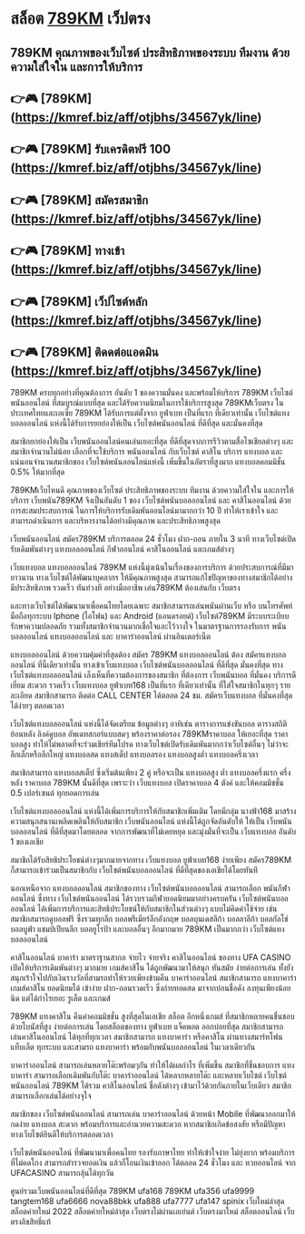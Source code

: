 #  สล็อต [789KM](https://kmref.biz/aff/otjbhs/34567yk/line) เว็ปตรง

## 789KM คุณภาพของเว็บไซต์ ประสิทธิภาพของระบบ ทีมงาน ด้วยความใส่ใจใน และการให้บริการ
## 👉🎮 [789KM] (https://kmref.biz/aff/otjbhs/34567yk/line)
## 👉🎮 [789KM] รับเครดิตฟรี 100 (https://kmref.biz/aff/otjbhs/34567yk/line)
## 👉🎮 [789KM] สมัครสมาชิก (https://kmref.biz/aff/otjbhs/34567yk/line)
## 👉🎮 [789KM] ทางเข้า (https://kmref.biz/aff/otjbhs/34567yk/line)
## 👉🎮 [789KM] เว็ปไซต์หลัก (https://kmref.biz/aff/otjbhs/34567yk/line)
## 👉🎮 [789KM] ติดดต่อแอดมิน (https://kmref.biz/aff/otjbhs/34567yk/line)
789KM ครบทุกอย่างที่คุณต้องการ อันดับ 1 ของความมั่นคง และพร้อมให้บริการ
789KM เว็บไซต์ พนันออนไลน์ ที่สมบูรณ์แบบที่สุด และได้รับความนิยมในการใช้บริการสูงสุด 789KMเว็บตรง ในประเทศไทยและเอเซีย 789KM ได้รับการแต่ตั้งจาก ยูฟ่าเบท เป็นที่แรก ที่เดียวเท่านั้น เว็บไซต์แทงบอลออนไลน์ แห่งนี้ได้รับการยกย่องให้เป็น เว็บไซต์พนันออนไลน์ ที่ดีที่สุด และมั่นคงที่สุด

สมาชิกยกย่องให้เป็น เว็บพนันออนไลน์คนเล่นเยอะที่สุด ที่ดีที่สุดจากการรีวิวตามสื่อโซเชียลต่างๆ และสมาชิกจำนวนไม่น้อย เลือกที่จะใช้บริการ พนันออนไลน์ กับเว็บไซต์ คาสิโน บริการ แทงบอล และแน่นอนจำนวนสมาชิกของ เว็บไซต์พนันออนไลน์แห่งนี้ เพิ่มขึ้นในอัตราที่สูงมาก แทงบอลคอมมิชั่น 0.5% ให้มากที่สุด

789KMเว็บไหนดี คุณภาพของเว็บไซต์ ประสิทธิภาพของระบบ ทีมงาน ด้วยความใส่ใจใน และการให้บริการ เว็บพนัน789KM จึงเป็นอันดับ 1 ของ เว็บไซต์พนันบอลออนไลน์ และ คาสิโนออนไลน์ ด้วยการสะสมประสบการณ์ ในการให้บริการรับเดิมพันออนไลน์มามากกว่า 10 ปี ทำให้เราเข้าใจ และสามารถดำเนินการ และบริหารงานได้อย่างมีคุณภาพ และประสิทธิภาพสูงสุด

เว็บพนันออนไลน์ สมัคร789KM บริการตลอด 24 ชั่วโมง ฝาก-ถอน ภายใน 3 นาที ทางเว็บไซต์เปิดรับเดิมพันต่างๆ แทงบอลออนไลน์ กีฬาออนไลน์ คาสิโนออนไลน์ และเกมส์ต่างๆ

เว็บแทงบอล แทงบอลออนไลน์ 789KM แห่งนี้มุ่งเน้นในเรื่องของการบริการ ด้วยประสบการณ์ที่มีมายาวนาน ทางเว็บไซต์ได้พัฒนาบุคลากร ให้มีคุณภาพสูงสุด สามารถแก้ไขปัญหาของทางสมาชิกได้อย่างมีประสิทธิภาพ รวดเร็ว ทันท่วงที อย่างมืออาชีพ เล่น789KM ต้องเล่นกับ เว็บตรง

และทางเว็บไซต์ได้พัฒนามาเพื่อคนไทยโดยเฉพาะ สมาชิกสามารถเล่นพนันผ่านเว็บ หรือ บนโทรศัพท์มือถือทุกระบบ Iphone (ไอโฟน) และ Android (แอนดรอยด์) เว็บไซต์789KM มีระบบระเบียบรักษาความปลอดภัย รวมทั้งสมาชิกจำนวนมากเชื่อใจและไว้วางใจ ในมาตรฐานการรองรับการ พนันบอลออนไลน์ แทงบอลออนไลน์ และ บาคาร่าออนไลน์ ผ่านอินเตอร์เน็ต

แทงบอลออนไลน์ ด้วยความคุ้มค่าที่สุดต้อง สมัคร 789KM
แทงบอลออนไลน์ ต้อง สมัครแทงบอลออนไลน์ ที่นี้เดียวเท่านั้น ทางเข้าเว็บแทงบอล เว็บไซต์พนันบอลออนไลน์ ที่ดีที่สุด มั่นคงที่สุด ทางเว็บไซต์แทงบอลออนไลน์ เล็งเห็นที่ความต้องการของสมาชิก ที่ต้องการ เว็บพนันบอล ที่มั่นคง บริการดีเยี่ยม สะดวก รวดเร็ว เว็บแทงบอล ยูฟ่าเบท168 เป็นที่แรก ที่เดียวเท่านั้น ที่ใส่ใจสมาชิกในทุกๆ รายละเอียด สมาชิกสามารถ ติดต่อ CALL CENTER ได้ตลอด 24 ชม. สมัครเว็บแทงบอล ที่มั่นคงที่สุดได้ง่ายๆ ตลอดเวลา

เว็บไซต์แทงบอลออนไลน์ แห่งนี้ได้จัดเตรียม ข้อมูลต่างๆ อาทิเช่น ตารางการแข่งขันบอล ตารางสถิติย้อนหลัง ลิงค์ดูบอล อัพเดทสกอร์แบบสดๆ พร้องราคาต่อรอง 789KMราคาบอล ให้เยอะที่สุด ราคาบอลสูง ทำให้ไม่พลาดที่จะร่วมเชียร์ทีมโปรด ทางเว็บไซต์เปิดรับเดิมพันมากกว่าเว็บไซต์อื่นๆ ไม่ว่าจะลีกเล็กหรือลีกใหญ่ แทงบอลสด แทงสเต็ป แทงบอลรอง แทงบอลสูงต่ำ แทงบอลครึ่งเวลา

สมาชิกสามารถ แทงบอลสเต็ป ซึ่งเริ่มต้นเพียง 2 คู่ หรือจะเป็น แทงบอลสูง ต่ำ แทงบอลครึ่งแรก ครึ่งหลัง ราคาบอล 789KM นั้นดีที่สุด เพราะว่า เว็บแทงบอล เปิดราคาบอล 4 ตังค์ และให้คอมมิชชั่น 0.5 เปอร์เซนต์ ทุกยอดการเล่น

เว็บไซต์แทงบอลออนไลน์ แห่งนี้ได้เพิ่มการบริการให้กับสมาชิกเพิ่มเติม โดยมีกลุ่ม นางฟ้า168 มาสร้างความสนุกสนานเพลิดเพลินให้กับสมาชิก เว็บพนันออนไลน์ แห่งนี้ได้ถูกจัดอันดับให้ ให้เป็น เว็บพนันบอลออนไลน์ ที่ดีที่สุดมาโดยตลอด จากการพัฒนาที่ไม่เคยหยุด และมุ่งมั่นที่จะเป็น เว็บแทงบอล อันดับ 1 ของเอเชีย

สมาชิกได้รับสิทธิประโยชน์ต่างๆมากมายจากทาง เว็บแทงบอล ยูฟ่าเบท168 ง่ายเพียง สมัคร789KM ก็สามารถเข้าร่วมเป็นสมาชิกกับ เว็บไซต์พนันบอลออนไลน์ ที่ดีที่สุดของเอเชียได้โดยทันที

นอกเหนือจาก แทงบอลออนไลน์ สมาชิกของทาง เว็บไซต์พนันบอลออนไลน์ สามารถเลือก พนันกีฬาออนไลน์ ซึ่งทาง เว็บไซต์พนันออนไลน์ ได้รวบรวมกีฬายอดนิยมมาอย่างครบครัน เว็บไซต์พนันบอลออนไลน์ ได้เพิ่มการบริการและสิทธิประโยชน์ให้กับสมาชิกในส่วนต่างๆ แบบไม่คิดค่าใช้จ่าย เช่นสมาชิกสมารถดูบอลฟรี ซึ่งรวมทุกลีก บอลพรีเมียร์ลีกอังกฤษ บอลบุนเดสลีก้า บอลลาลีก้า บอลกัลโช่ บอลบูฟ่า แชมป์เปียนลีก บอลยูโรป้า และบอลอื่นๆ อีกมากมาย 789KM เป็นมากกว่า เว็บไซต์แทงบอลออนไลน์

คาสิโนออนไลน์ บาคาร่า มาตราฐานสากล จ่ายไว จ่ายจริง คาสิโนออนไลน์ ของทาง UFA CASINO เปิดให้บริการเดิมพันต่างๆ มากมาย เกมส์คาสิโน ได้ถูกพัฒนามาให้สนุก ทันสมัย ง่ายต่อการเล่น ทั้งยังสนุกเร้าใจไปกับเงินรางวัลที่สามรถทำให้รวยเพียงข้ามคืน บาคาร่าออนไลน์ สมาชิกสามารถ แทงบาคาร่า เกมส์คาสิโน ยอดนิยมได้ เข้าง่าย ฝาก-ถอนรวดเร็ว ซึ่งถ่ายทอดสด มาจากบ่อนชื่อดัง ลงทุนเพียงน้อยนิด แต่ได้กำไรเยอะ รูเล็ต และเกมส์

789KM แทงคาสิโน คืนค่าคอมมิชชั่น สูงที่สุดในเอเชีย
สล็อต อีกหนึ่งเกมส์ ที่สมาชิกหลายคนชื่นชอบ ด้วยโบนัสที่สูง ง่ายต่อการเล่น โดยสล็อตของทาง ยูฟ่าเบท แจ็คพอต ออกบ่อยที่สุด สมาชิกสามารถ เล่นคาสิโนออนไลน์ ได้ทุกที่ทุกเวลา สมาชิกสามารถ แทงบาคาร่า หรือคาสิโน ผ่านทางสมาร์ทโฟน แท็บเล็ต ทุกระบบ และสามรถ แทงบาคาร่า พร้อมกับพนันบอลออนไลน์ ในเวลาเดียวกัน

บาคาร่าออนไลน์ สามารถเล่นหลายโต๊ะพร้อมๆกัน ทำให้ได้ผลกำไร ที่เพิ่มขึ้น สมาชิกที่ชื่นชอบการ แทงบาคาร่า สามารถเลือกเดิมพันกับโต๊ะ บาคาร่าออนไลน์ ได้หลากหลายโต๊ะ และหลายเว็บไซต์ เว็บไซต์พนันออนไลน์ 789KM ได้รวม คาสิโนออนไลน์ ชื่อดังต่างๆ เข้ามาไว้ด้วยกันภายในเว็บเดียว สมาชิกสามารถเลือกเล่นได้อย่างจุใจ

สมาชิกของ เว็บไซต์พนันออนไลน์ สามารถเล่น บาคาร่าออนไลน์ ด้วยหน้า Mobile ที่พัฒนาออกมาให้กดง่าย แทงบอล สะดวก พร้อมบริการและอำนวยความสะดวก หากสมาชิกเกิดข้อสงสัย หรือมีปัญหา ทางเว็บไซต์ยินดีให้บริการตลอดเวลา

เว็บไซต์พนันออนไลน์ ที่พัฒนามาเพื่อคนไทย รองรับภาษาไทย ทำให้เข้าใจง่าย ไม่ยุ่งยาก พร้อมบริการที่ไม่คดโกง สามารถสำรวจยอดเงิน แล้วก็โอนเงินเข้าออก ได้ตลอด 24 ชั่วโมง และ หวยออนไลน์ จาก UFACASINO สามารถลุ้นได้ทุกวัน

ศูนย์รวมเว็บพนันออนไลน์ที่ดีที่สุด
789KM
ufa168
789KM
ufa356
ufa9999
tangtem168
ufa6666
nova88bkk
ufa888
ufa7777
ufa147
spinix
เว็บใหม่ล่าสุด
สล็อตค่ายใหม่ 2022
สล็อตค่ายใหม่ล่าสุด
เว็บตรงไม่ผ่านเอเย่นต์
เว็บตรงมาใหม่
สล็อตออนไลน์
เว็บตรงลิขสิทธิ์แท้
